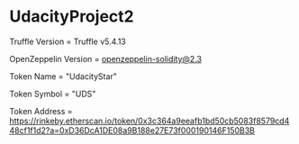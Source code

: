 # UdacityProject2

Truffle Version = Truffle v5.4.13

OpenZeppelin Version = openzeppelin-solidity@2.3

Token Name = "UdacityStar"

Token Symbol = "UDS"

Token Address =  https://rinkeby.etherscan.io/token/0x3c364a9eeafb1bd50cb5083f8579cd448cf1f1d2?a=0xD36DcA1DE08a9B188e27E73f000190146F150B3B

